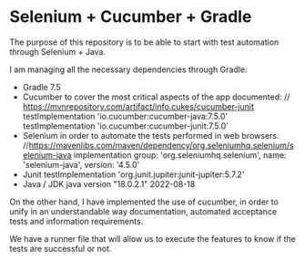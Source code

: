 # Selenium + Cucumber + Gradle


The purpose of this repository is to be able to start with test automation through Selenium + Java. 

I am managing all the necessary dependencies through Gradle: 
 - Gradle 7.5
 - Cucumber to cover the most critical aspects of the app documented: 
    // https://mvnrepository.com/artifact/info.cukes/cucumber-junit
    testImplementation 'io.cucumber:cucumber-java:7.5.0'
    testImplementation 'io.cucumber:cucumber-junit:7.5.0'
 - Selenium in order to automate the tests performed in web browsers.
    //https://mavenlibs.com/maven/dependency/org.seleniumhq.selenium/selenium-java
    implementation group: 'org.seleniumhq.selenium', name: 'selenium-java', version: '4.5.0'
 - Junit
    testImplementation 'org.junit.jupiter:junit-jupiter:5.7.2'
 - Java / JDK 
    java version "18.0.2.1" 2022-08-18

On the other hand, I have implemented the use of cucumber, in order to unify in an understandable way documentation, automated acceptance tests and information requirements. 

We have a runner file that will allow us to execute the features to know if the tests are successful or not.
